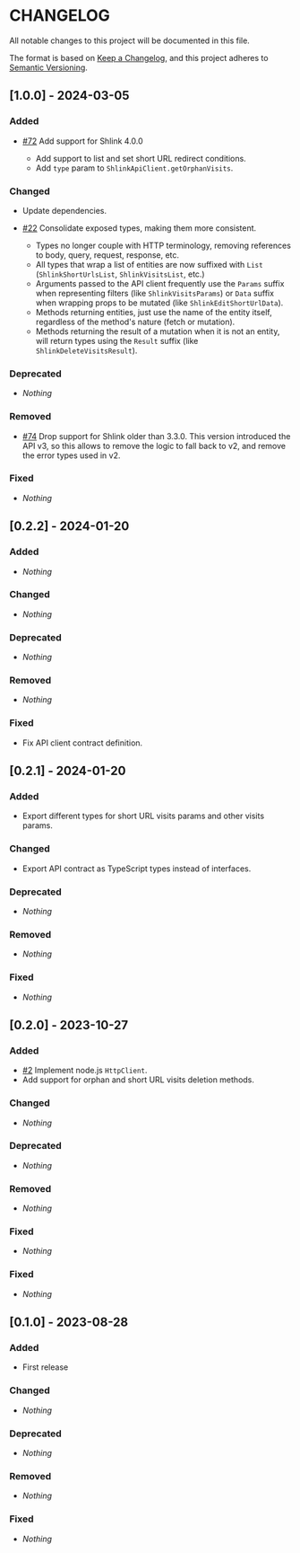 # CHANGELOG

All notable changes to this project will be documented in this file.

The format is based on [Keep a Changelog](https://keepachangelog.com/en/1.0.0/), and this project adheres to [Semantic Versioning](https://semver.org).

## [1.0.0] - 2024-03-05
### Added
* [#72](https://github.com/shlinkio/shlink-js-sdk/issues/72) Add support for Shlink 4.0.0

  * Add support to list and set short URL redirect conditions.
  * Add `type` param to `ShlinkApiClient.getOrphanVisits`.

### Changed
* Update dependencies.
* [#22](https://github.com/shlinkio/shlink-js-sdk/issues/22) Consolidate exposed types, making them more consistent.

  * Types no longer couple with HTTP terminology, removing references to body, query, request, response, etc.
  * All types that wrap a list of entities are now suffixed with `List` (`ShlinkShortUrlsList`, `ShlinkVisitsList`, etc.)
  * Arguments passed to the API client frequently use the `Params` suffix when representing filters (like `ShlinkVisitsParams`) or `Data` suffix when wrapping props to be mutated (like `ShlinkEditShortUrlData`).
  * Methods returning entities, just use the name of the entity itself, regardless of the method's nature (fetch or mutation).
  * Methods returning the result of a mutation when it is not an entity, will return types using the `Result` suffix (like `ShlinkDeleteVisitsResult`).

### Deprecated
* *Nothing*

### Removed
* [#74](https://github.com/shlinkio/shlink-js-sdk/issues/74) Drop support for Shlink older than 3.3.0. This version introduced the API v3, so this allows to remove the logic to fall back to v2, and remove the error types used in v2.

### Fixed
* *Nothing*


## [0.2.2] - 2024-01-20
### Added
* *Nothing*

### Changed
* *Nothing*

### Deprecated
* *Nothing*

### Removed
* *Nothing*

### Fixed
* Fix API client contract definition.


## [0.2.1] - 2024-01-20
### Added
* Export different types for short URL visits params and other visits params.

### Changed
* Export API contract as TypeScript types instead of interfaces.

### Deprecated
* *Nothing*

### Removed
* *Nothing*

### Fixed
* *Nothing*


## [0.2.0] - 2023-10-27
### Added
* [#2](https://github.com/shlinkio/shlink-js-sdk/issues/2) Implement node.js `HttpClient`.
* Add support for orphan and short URL visits deletion methods.

### Changed
* *Nothing*

### Deprecated
* *Nothing*

### Removed
* *Nothing*

### Fixed
* *Nothing*


### Fixed
* *Nothing*

## [0.1.0] - 2023-08-28
### Added
* First release

### Changed
* *Nothing*

### Deprecated
* *Nothing*

### Removed
* *Nothing*

### Fixed
* *Nothing*
